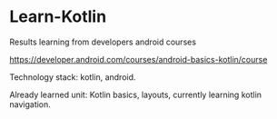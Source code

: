 # Learn-Kotlin
Results learning from developers android courses

https://developer.android.com/courses/android-basics-kotlin/course

Technology stack: kotlin, android.

Already learned unit: Kotlin basics, layouts, currently learning kotlin navigation.
